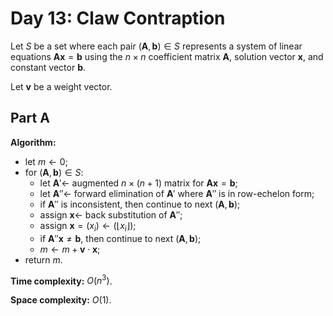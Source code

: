 <!-- day13.md -->
<!-- Copyright (c) 2024-2025 Ishan Pranav -->
<!-- Licensed under the MIT license. -->

<!-- Claw Contraption -->

# Day 13: Claw Contraption

Let $S$ be a set where each pair $(\mathbf{A},\mathbf{b})\in S$ represents a
system of linear equations $\mathbf{A}\mathbf{x}=\mathbf{b}$ using the
$n\times n$ coefficient matrix $\mathbf{A}$, solution vector $\mathbf{x}$, and
constant vector $\mathbf{b}$.

Let $\mathbf{v}$ be a weight vector.

## Part A

**Algorithm:**

* let $m\leftarrow 0$;
* for $(\mathbf{A},\mathbf{b})\in S$:
  * let $\mathbf{A}'\leftarrow$ augmented $n\times(n+1)$ matrix for $\mathbf{A}\mathbf{x}=\mathbf{b}$;
  * let $\mathbf{A}''\leftarrow$ forward elimination of $\mathbf{A}'$ where $\mathbf{A}''$ is in row-echelon form;
  * if $\mathbf{A}''$ is inconsistent, then continue to next $(\mathbf{A},\mathbf{b})$;
  * assign $\mathbf{x}\leftarrow$ back substitution of $\mathbf{A}''$;
  * assign $\mathbf{x}=(x_i)\leftarrow(\lfloor x_i\rfloor)$;
  * if $\mathbf{A}''\mathbf{x}\neq\mathbf{b}$, then continue to next $(\mathbf{A},\mathbf{b})$;
  * $m\leftarrow m+\mathbf{v}\cdot\mathbf{x}$;
* return $m$.

**Time complexity:** $O(n^3)$.

**Space complexity:** $O(1)$.
